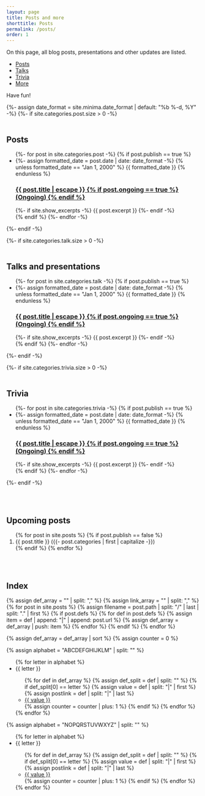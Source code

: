 ```yaml
---
layout: page
title: Posts and more
shorttitle: Posts
permalink: /posts/
order: 1
---
```


On this page, all blog posts, presentations and other updates are listed.

* <a href = "#posts">Posts</a>
* <a href = "#talks">Talks</a>
* <a href = "#trivia">Trivia</a>
* <a href = "#more">More</a>

Have fun!

{%- assign date_format = site.minima.date_format | default: "%b %-d, %Y" -%}
{%- if site.categories.post.size > 0 -%}
  <br><br>

  <h2 class="post-list-heading" id = "posts">Posts</h2>
  <ul class="post-list">
      {%- for post in site.categories.post -%}
        {% if post.publish == true %}
          <li>
            {%- assign formatted_date = post.date | date: date_format -%}
            {% unless formatted_date == "Jan 1, 2000" %}
              <span class="post-meta">{{ formatted_date }}</span>
            {% endunless %}
            <h3>
              <a class="post-link" href="{{ post.url | relative_url }}">
                {{ post.title | escape }}
                {% if post.ongoing == true %}
                  <span class = "ongoing">(Ongoing)</span>
                {% endif %}
              </a>
            </h3>
            {%- if site.show_excerpts -%}
              {{ post.excerpt }}
            {%- endif -%}
          </li>
        {% endif %}
      {%- endfor -%}
  </ul>
{%- endif -%}

{%- if site.categories.talk.size > 0 -%}
  <br><br>

  <h2 class="post-list-heading" id = "talks">Talks and presentations</h2>
  <ul class="post-list">
    {%- for post in site.categories.talk -%}
      {% if post.publish == true %}
        <li>
          {%- assign formatted_date = post.date | date: date_format -%}
          {% unless formatted_date == "Jan 1, 2000" %}
            <span class="post-meta">{{ formatted_date }}</span>
          {% endunless %}
          <h3>
            <a class="post-link" href="{{ post.url | relative_url }}">
              {{ post.title | escape }}
              {% if post.ongoing == true %}
                <span class = "ongoing">(Ongoing)</span>
              {% endif %}
            </a>
          </h3>
          {%- if site.show_excerpts -%}
            {{ post.excerpt }}
          {%- endif -%}
        </li>
      {% endif %}
    {%- endfor -%}
  </ul>
{%- endif -%}

{%- if site.categories.trivia.size > 0 -%}
  <br><br>

  <h2 class="post-list-heading" id = "trivia">Trivia</h2>
  <ul class="post-list">
    {%- for post in site.categories.trivia -%}
      {% if post.publish == true %}
        <li>
          {%- assign formatted_date = post.date | date: date_format -%}
          {% unless formatted_date == "Jan 1, 2000" %}
            <span class="post-meta">{{ formatted_date }}</span>
          {% endunless %}
          <h3>
            <a class="post-link" href="{{ post.url | relative_url }}">
              {{ post.title | escape }}
              {% if post.ongoing == true %}
                <span class = "ongoing">(Ongoing)</span>
              {% endif %}
            </a>
          </h3>
          {%- if site.show_excerpts -%}
            {{ post.excerpt }}
          {%- endif -%}
        </li>
      {% endif %}
    {%- endfor -%}
  </ul>
{%- endif -%}

<br><br>

<h2 class="post-list-heading" id = "more">Upcoming posts</h2>

<ol>
{% for post in site.posts %}
  {% if post.publish == false %}
    <li>{{ post.title }} ({{- post.categories | first | capitalize -}})</li>
  {% endif %}
{% endfor %}
</ol>

<br><br>

<h2 class="post-list-heading" id = "Index">Index</h2>

{% assign def_array = "" | split: "," %}
{% assign link_array = "" | split: "," %}
{% for post in site.posts %}
  {% assign filename = post.path | split: "/" | last | split: "." | first %}
  {% if post.defs %}
    {% for def in post.defs %}
      {% assign item = def | append: "|" | append: post.url %}
      {% assign def_array = def_array | push: item %}
    {% endfor %}
  {% endif %}
{% endfor %}

{% assign def_array = def_array | sort %}
{% assign counter = 0 %}

<div id = "index">
  <div id = "left">
      {% assign alphabet = "ABCDEFGHIJKLM" | split: "" %}
      <ul>
      {% for letter in alphabet %}
        <li>{{ letter }}</li>
        <ul>
          {% for def in def_array %}
            {% assign def_split = def | split: "" %}
            {% if def_split[0] == letter %}
              {% assign value = def | split: "|" | first %}
              {% assign postlink = def | split: "|" | last %}
              <li><a href = "{{ postlink }}#{{ value | replace: " ", "" }}">{{ value }}</a></li>
              {% assign counter = counter | plus: 1 %}
            {% endif %}
          {% endfor %}
        </ul>
      {% endfor %}
      </ul>
  </div>

  <div id = "right">
      {% assign alphabet = "NOPQRSTUVWXYZ" | split: "" %}
      <ul>
        {% for letter in alphabet %}
          <li>{{ letter }}</li>
          <ul>
          {% for def in def_array %}
            {% assign def_split = def | split: "" %}
            {% if def_split[0] == letter %}
              {% assign value = def | split: "|" | first %}
              {% assign postlink = def | split: "|" | last %}
              <li><a href = "{{ postlink }}#{{ value | replace: " ", "" }}">{{ value }}</a></li>
              {% assign counter = counter | plus: 1 %}
            {% endif %}
          {% endfor %}
          </ul>
        {% endfor %}
      </ul>
  </div>
</div>